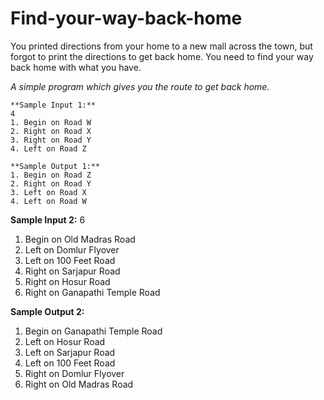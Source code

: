 Find-your-way-back-home
=======================

You printed directions from your home to a new mall across the town, but forgot to print the directions to get back home. 
You need to find your way back home with what you have.

*A simple program which gives you the route to get back home.*
```
**Sample Input 1:**
4
1. Begin on Road W
2. Right on Road X
3. Right on Road Y
4. Left on Road Z

**Sample Output 1:**
1. Begin on Road Z
2. Right on Road Y
3. Left on Road X
4. Left on Road W

```
**Sample Input 2:**
6
1. Begin on Old Madras Road
2. Left on Domlur Flyover
3. Left on 100 Feet Road
4. Right on Sarjapur Road
5. Right on Hosur Road
6. Right on Ganapathi Temple Road


**Sample Output 2:**
1. Begin on Ganapathi Temple Road
2. Left on Hosur Road
3. Left on Sarjapur Road
4. Left on 100 Feet Road
5. Right on Domlur Flyover
6. Right on Old Madras Road
